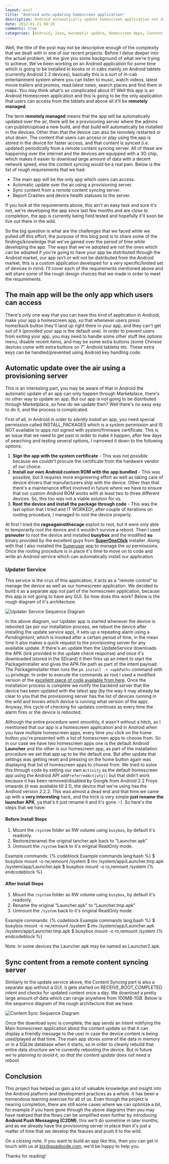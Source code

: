 ```yaml
---
layout: post
title: "Android auto-updating homescreen application"
description: Android automatically update homescreen application not distributed through Google Android Marketplace.
date: 2012-01-21 00:26
comments: true
categories: [Android, Java, Automatic update, Homescreen Apps, Content Sync]
---
```


Well, the title of the post may not be descriptive enough of the complexity that we dealt with in one of our recent projects. Before I delve deeper into the actual problem, let me give you some background of what we're trying to achieve. We've been working on an Android application for some time which is going to be installed in kiosks or in cabs mainly on Android tablets (currently Android 2.2 devices), basically this is a sort of in-cab entertainment system where you can listen to music, watch videos, latest movie trailers and promos, read latest news, search places and find them in maps. You may think what's so complicated about it? Well this app is an Android Homescreen application and this is going to be the only application that users can access from the tablets and above all it'll be **remotely managed**. 

The term **remotely managed** means that the app will be automatically updated over the air, there will be a provisioning server where the admins can publish/upload a new build, and that build will automatically be installed in the devices. Other than that the device can also be remotely restarted or shut down. The content that users can access or play using the app is stored in the device for faster access, and that content is synced (i.e. updated) periodically from a remote content syncing server. All of these are happening over the internet and the devices are equipped with a 3G chip, which makes it easier to download large amount of data with a decent network speed, else the content syncing would be a real pain. Below is the list of rough requirements that we had:

* The main app will be the only app which users can access.
* Automatic update over the air using a provisioning server.
* Sync content from a remote content syncing server.
* Report Crashes and device health statuses to the server.

<!--more-->
If you look at the requirements above, this ain't an easy task and sure it's not, we're developing the app since last few months and are close to completion, the app is currently being field tested and hopefully it'll soon be live out there in the wild.

So the big question is what are the challenges that we faced while we pulled off this effort, the purpose of this blog post is to share some of the findings/knowledge that we've gained over the period of time while developing the app. The ways that we've adopted are not the ones which can be adopted if you're going to have your app be distributed through the Android market, our app isn't or will not be distributed from the Android market, this is a custom application developed for a very specific/limited set of devices in mind. I'll cover each of the requirements mentioned above and will share some of the rough design choices that we made in order to meet the requirements.


## The main app will be the only app which users can access
There's only one way that you can have this kind of application in Android, make your app a homescreen app, so that whenever users press home/back button they'll land up right there in your app, and they can't get out of it (provided your app is the default one). In order to prevent users from exiting your app, you may need to handle some other stuff like options menu, disable recent items, and may be some extra buttons (some Chinese devices come with extra buttons on 7&Prime; Android tablets) etc. These extra keys can be handled/prevented using Android key handling code.

## Automatic update over the air using a provisioning server
This is an interesting part, you may be aware of that in Android the automatic update of an app can only happen through Marketplace, there's no other way to update an app. But our app is not going to be distributed through Marketplace, so how do we update then? Well there's no easy way to do it, and the process is complicated.

First of all, in Android in order to _silently install_ an app, you need special permission called INSTALL_PACKAGES which is a _system permission_ and IS NOT available to apps _not signed_ with system/firmware certificate. This is an issue that we need to get past in order to make it happen, after few days of searching and testing several options, I narrowed it down to the following options:

1. **Sign the app with the system certificate** - This was not possible because we couldn't procure the certificate from the hardware vendor of our choice.
2. **Install our own Android custom ROM with the app bundled** - This was possible, but it requires more engineering effort as well as taking care of device drivers that manufacturers ship with the device. Other than that there's a maintenance effort involved in future where we have to ensure that our custom Android ROM works with at least two to three different devices. So, this too was not a viable solution for us.
3. **Root the device and install the package through code** - This was the last option that I tried and IT WORKED!, after couple of iterations on rooting procedure, I managed to root the device properly. 

At first I tried the **rageagainstthecage** exploit to root, but it were only able to temporarily root the device and it wouldn't survive a reboot. Then I used **psneuter** to root the device and installed **busybox** and the modified **su** binary provided by the excellent guys from [**SuperOneClick**](http://shortfuse.org/) installer. Along with that I also installed the [Superuser](https://market.android.com/details?id=com.noshufou.android.su&hl=en) app to manage the *su* permissions. Once the rooting procedure is in place it's time to move on to code and write an Android service which can automatically install our application.

### Updater Service

This service is the crux of this application, it acts as a "remote control" to manage the device as well as our homescreen application. We decided to build it as a separate app not part of the homescreen application, because this app is not going to have any GUI. So how does this work? Below is the rough diagram of it's architecture:

![Updater Service Sequence Diagram](/images/updater-service-sequence-diagram.png)

In the above diagram, our Updater app is started whenever the device is rebooted (as per our installation process, we reboot the device after installing the update service app), it sets up a repeating alarm using a *PendingIntent*, which is invoked after a certain period of time, in the mean time it also makes a quick request to the provisioning server for any available update. If there's an update then the UpdateService downloads the APK (link provided in the update check response) and once it's downloaded (stored in the SDcard) it then fires up an intent to start the PackageInstaller and gives the APK file path as part of the intent payload. The PackageInstaller then runs the ```pm install -r <apkPath>``` command with ```su``` privilege. In order to execute the commands as *root* I used a modified version of the [excellent piece of code available from here](http://muzikant-android.blogspot.com/2011/02/how-to-get-root-access-and-execute.html). Once the installation process is complete we notify the backend server that the device has been updated with the latest app (by the way it may already be clear to you that the provisioning server has the list of devices running in the wild and knows which device is running what version of the app). Anyway, this cycle of checking for updates continues as every time the alarm fires or the device is rebooted.


Although the entire procedure went smoothly, it wasn't without a hitch, as I mentioned that our app is a homescreen application and in Android when you have multiple homescreen apps, every time you click on the home button you're presented with a list of homescreen apps to choose from. So in our case we have two homescreen apps one is the default Android **Launcher** and the other is our homescreen app, as part of the installation procedure we set that app up to be the default one. But after update that settings was getting reset and pressing on the home button again was displaying that list of homescreen apps to choose from. We tried to solve this through code by setting our own ```Activity``` as the default homescreen app using the Android API ```addPreferredActivty()``` but that didn't work because it has been removed/disabled by Google from Android 2.2 Froyo onwards (it was available till 2.1), the device that we're using has the Android version 2.2.2. This was almost a dead end and that time we came up with a **very interesting** hack, and the trick is very simple **just rename the launcher APK**, ya that's it just rename it and it's gone :-). So here's the steps that we have:


#### Before Install Steps
1. Mount the ```/system``` folder as RW volume using ```busybox```, by default it's readonly.
2. Restore(rename) the original lancher apk back to "Launcher.apk"
3. Unmount the ```/system``` back to it's original ReadOnly mode.


Example commands:
{% codeblock Example commands lang:bash %}
$ busybox mount -o rw,remount /system
$ mv /system/app/Launcher.tmp.apk /system/app/Launcher.apk
$ busybox mount -o ro,remount /system
{% endcodeblock %}

#### After Install Steps
1. Mount the ```/system``` folder as RW volume using ```busybox```, by default it's readonly.
2. Rename the original "Launcher.apk" to "Launcher.tmp.apk"
3. Unmount the ```/system``` back to it's original ReadOnly mode.

Example commands:
{% codeblock Example commands lang:bash %}
$ busybox mount -o rw,remount /system
$ mv /system/app/Launcher.apk /system/app/Launcher.tmp.apk
$ busybox mount -o ro,remount /system
{% endcodeblock %}

Note: In some devices the Launcher apk may be named as Launcher2.apk.


## Sync content from a remote content syncing server

Similarly to the update service above, the Content Syncing part is also a separate app without a GUI, it gets started on RECEIVE_BOOT_COMPLETED intent and checks for updated content once a day. We download a pretty large amount of data which can range anywhere from 100MB-1GB. Below is the sequence diagram of the rough architecture that we have:

![Content Sync Sequence Diagram](/images/content-sync-sequence-diagram.png)

Once the download sync is complete, the app sends an Intent notifying the Main homescreen application about the content update so that it can display a friendly message to the user in case the device content is being used/played at that time. The main app stores some of the data in memory or in a SQLite database when it starts, so in order to cleanly rebuild that entire data structure we're currently rebooting the device. But in future *we're planning to avoid it, so that the content update does not need a reboot*.


## Conclusion

This project has helped us gain a lot of valuable knowledge and insight into the Android platform and development practices as a whole. It has been a tremendous learning exercise for all of us. Even though the project is nearing completion, there are still some cases where we can optimize a bit, for example if you have gone through the above diagrams then you may have realized that the flows can be simplified even further by introducing **Android Push Messaging (C2DM)**, this we'll do sometime in later months, and as we already have the provisioning server in place then it's just a matter of time that we develop the feaures and push it to the wild.

On a closing note, if you want to build an app like this, then you can get in touch with us at <biz@quadnode.com>, we'd be happy to help you.

Thanks for reading!
